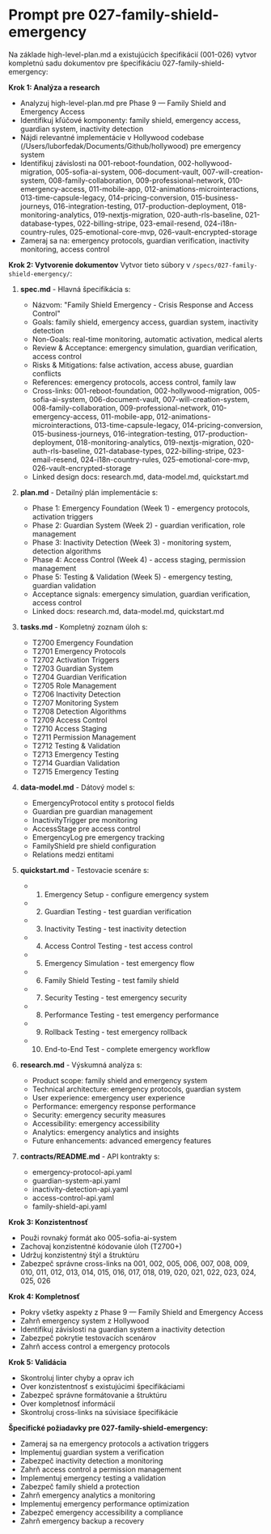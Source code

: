 # Prompt pre 027-family-shield-emergency

Na základe high-level-plan.md a existujúcich špecifikácií (001-026) vytvor kompletnú sadu dokumentov pre špecifikáciu 027-family-shield-emergency:

**Krok 1: Analýza a research**
- Analyzuj high-level-plan.md pre Phase 9 — Family Shield and Emergency Access
- Identifikuj kľúčové komponenty: family shield, emergency access, guardian system, inactivity detection
- Nájdi relevantné implementácie v Hollywood codebase (/Users/luborfedak/Documents/Github/hollywood) pre emergency system
- Identifikuj závislosti na 001-reboot-foundation, 002-hollywood-migration, 005-sofia-ai-system, 006-document-vault, 007-will-creation-system, 008-family-collaboration, 009-professional-network, 010-emergency-access, 011-mobile-app, 012-animations-microinteractions, 013-time-capsule-legacy, 014-pricing-conversion, 015-business-journeys, 016-integration-testing, 017-production-deployment, 018-monitoring-analytics, 019-nextjs-migration, 020-auth-rls-baseline, 021-database-types, 022-billing-stripe, 023-email-resend, 024-i18n-country-rules, 025-emotional-core-mvp, 026-vault-encrypted-storage
- Zameraj sa na: emergency protocols, guardian verification, inactivity monitoring, access control

**Krok 2: Vytvorenie dokumentov**
Vytvor tieto súbory v `/specs/027-family-shield-emergency/`:

1. **spec.md** - Hlavná špecifikácia s:
   - Názvom: "Family Shield Emergency - Crisis Response and Access Control"
   - Goals: family shield, emergency access, guardian system, inactivity detection
   - Non-Goals: real-time monitoring, automatic activation, medical alerts
   - Review & Acceptance: emergency simulation, guardian verification, access control
   - Risks & Mitigations: false activation, access abuse, guardian conflicts
   - References: emergency protocols, access control, family law
   - Cross-links: 001-reboot-foundation, 002-hollywood-migration, 005-sofia-ai-system, 006-document-vault, 007-will-creation-system, 008-family-collaboration, 009-professional-network, 010-emergency-access, 011-mobile-app, 012-animations-microinteractions, 013-time-capsule-legacy, 014-pricing-conversion, 015-business-journeys, 016-integration-testing, 017-production-deployment, 018-monitoring-analytics, 019-nextjs-migration, 020-auth-rls-baseline, 021-database-types, 022-billing-stripe, 023-email-resend, 024-i18n-country-rules, 025-emotional-core-mvp, 026-vault-encrypted-storage
   - Linked design docs: research.md, data-model.md, quickstart.md

2. **plan.md** - Detailný plán implementácie s:
   - Phase 1: Emergency Foundation (Week 1) - emergency protocols, activation triggers
   - Phase 2: Guardian System (Week 2) - guardian verification, role management
   - Phase 3: Inactivity Detection (Week 3) - monitoring system, detection algorithms
   - Phase 4: Access Control (Week 4) - access staging, permission management
   - Phase 5: Testing & Validation (Week 5) - emergency testing, guardian validation
   - Acceptance signals: emergency simulation, guardian verification, access control
   - Linked docs: research.md, data-model.md, quickstart.md

3. **tasks.md** - Kompletný zoznam úloh s:
   - T2700 Emergency Foundation
   - T2701 Emergency Protocols
   - T2702 Activation Triggers
   - T2703 Guardian System
   - T2704 Guardian Verification
   - T2705 Role Management
   - T2706 Inactivity Detection
   - T2707 Monitoring System
   - T2708 Detection Algorithms
   - T2709 Access Control
   - T2710 Access Staging
   - T2711 Permission Management
   - T2712 Testing & Validation
   - T2713 Emergency Testing
   - T2714 Guardian Validation
   - T2715 Emergency Testing

4. **data-model.md** - Dátový model s:
   - EmergencyProtocol entity s protocol fields
   - Guardian pre guardian management
   - InactivityTrigger pre monitoring
   - AccessStage pre access control
   - EmergencyLog pre emergency tracking
   - FamilyShield pre shield configuration
   - Relations medzi entitami

5. **quickstart.md** - Testovacie scenáre s:
   - 1) Emergency Setup - configure emergency system
   - 2) Guardian Testing - test guardian verification
   - 3) Inactivity Testing - test inactivity detection
   - 4) Access Control Testing - test access control
   - 5) Emergency Simulation - test emergency flow
   - 6) Family Shield Testing - test family shield
   - 7) Security Testing - test emergency security
   - 8) Performance Testing - test emergency performance
   - 9) Rollback Testing - test emergency rollback
   - 10) End-to-End Test - complete emergency workflow

6. **research.md** - Výskumná analýza s:
   - Product scope: family shield and emergency system
   - Technical architecture: emergency protocols, guardian system
   - User experience: emergency user experience
   - Performance: emergency response performance
   - Security: emergency security measures
   - Accessibility: emergency accessibility
   - Analytics: emergency analytics and insights
   - Future enhancements: advanced emergency features

7. **contracts/README.md** - API kontrakty s:
   - emergency-protocol-api.yaml
   - guardian-system-api.yaml
   - inactivity-detection-api.yaml
   - access-control-api.yaml
   - family-shield-api.yaml

**Krok 3: Konzistentnosť**
- Použi rovnaký formát ako 005-sofia-ai-system
- Zachovaj konzistentné kódovanie úloh (T2700+)
- Udržuj konzistentný štýl a štruktúru
- Zabezpeč správne cross-links na 001, 002, 005, 006, 007, 008, 009, 010, 011, 012, 013, 014, 015, 016, 017, 018, 019, 020, 021, 022, 023, 024, 025, 026

**Krok 4: Kompletnosť**
- Pokry všetky aspekty z Phase 9 — Family Shield and Emergency Access
- Zahrň emergency system z Hollywood
- Identifikuj závislosti na guardian system a inactivity detection
- Zabezpeč pokrytie testovacích scenárov
- Zahrň access control a emergency protocols

**Krok 5: Validácia**
- Skontroluj linter chyby a oprav ich
- Over konzistentnosť s existujúcimi špecifikáciami
- Zabezpeč správne formátovanie a štruktúru
- Over kompletnosť informácií
- Skontroluj cross-links na súvisiace špecifikácie

**Špecifické požiadavky pre 027-family-shield-emergency:**
- Zameraj sa na emergency protocols a activation triggers
- Implementuj guardian system a verification
- Zabezpeč inactivity detection a monitoring
- Zahrň access control a permission management
- Implementuj emergency testing a validation
- Zabezpeč family shield a protection
- Zahrň emergency analytics a monitoring
- Implementuj emergency performance optimization
- Zabezpeč emergency accessibility a compliance
- Zahrň emergency backup a recovery
